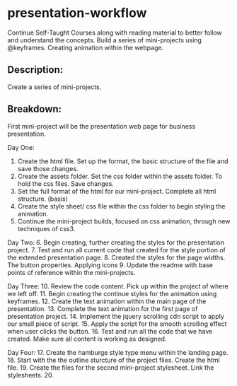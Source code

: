 # presentation-workflow
Continue Self-Taught Courses along with reading material to better follow and understand the concepts. Build a series of mini-projects using @keyframes. Creating animation within the webpage. 

## Description:
Create a series of mini-projects.

## Breakdown:
First mini-project will be the presentation web page for business presentation.

Day One:
1. Create the html file. Set up the format, the basic structure of the file and save those changes.
2. Create the assets folder. Set the css folder within the assets folder. To hold the css files. Save changes.
3. Set the full format of the html for our mini-project. Complete all html structure. (basis)
4. Create the style sheet/ css file within the css folder to begin styling the animation.
5. Continue the mini-project builds, focused on css animation, through new techniques of css3.

Day Two:
6. Begin creating, further creating the styles for the presentation project.
7. Test and run all current code that created for the style portion of the extended presentation page.
8. Created the styles for the page widths. The button properties. Applying icons
9. Update the readme with base points of reference within the mini-projects.

Day Three:
10. Review the code content. Pick up within the project of where we left off.
11. Begin creating the continue styles for the animation using keyframes.
12. Create the text animation within the main page of the presentation.
13. Complete the text animation for the first page of presentation project.
14. Implement the jquery scrolling cdn script to apply our small piece of script.
15. Apply the script for the smooth scrolling effect when user clicks the button.
16. Test and run all the code that we have created. Make sure all content is working as designed.

Day Four:
17. Create the hamburge style type menu within the landing page.
18. Start with the the outline sturcture of the project files. Create the html file.
19. Create the files for the second mini-project stylesheet. Link the stylesheets.
20. 


